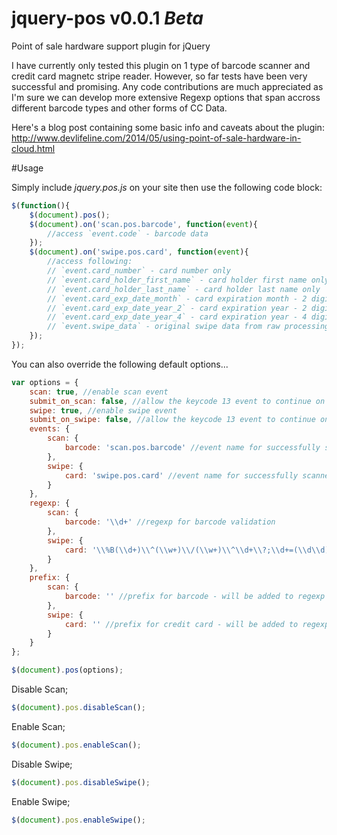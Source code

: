 jquery-pos v0.0.1 _Beta_
========================

Point of sale hardware support plugin for jQuery

I have currently only tested this plugin on 1 type of barcode scanner and credit card magnetc stripe reader. However, so far tests have been very successful and promising.
Any code contributions are much appreciated as I'm sure we can develop more extensive Regexp options that span accross different barcode types and other forms of CC Data.

Here's a blog post containing some basic info and caveats about the plugin: http://www.devlifeline.com/2014/05/using-point-of-sale-hardware-in-cloud.html

#Usage

Simply include _jquery.pos.js_ on your site then use the following code block:
```javascript
$(function(){
	$(document).pos();
	$(document).on('scan.pos.barcode', function(event){
		//access `event.code` - barcode data
	});
	$(document).on('swipe.pos.card', function(event){
		//access following:
		// `event.card_number` - card number only
		// `event.card_holder_first_name` - card holder first name only
		// `event.card_holder_last_name` - card holder last name only
		// `event.card_exp_date_month` - card expiration month - 2 digits
		// `event.card_exp_date_year_2` - card expiration year - 2 digits
		// `event.card_exp_date_year_4` - card expiration year - 4 digits
		// `event.swipe_data` - original swipe data from raw processing or sending to a 3rd party service
	});
});
```

You can also override the following default options...

```javascript
var options = {
    scan: true, //enable scan event
    submit_on_scan: false, //allow the keycode 13 event to continue on scan
    swipe: true, //enable swipe event
    submit_on_swipe: false, //allow the keycode 13 event to continue on swipe
    events: {
        scan: {
            barcode: 'scan.pos.barcode' //event name for successfully scanned barcode
        },
        swipe: {
            card: 'swipe.pos.card' //event name for successfully scanned card
        }
    },
    regexp: {
        scan: {
            barcode: '\\d+' //regexp for barcode validation
        },
        swipe: {
            card: '\\%B(\\d+)\\^(\\w+)\\/(\\w+)\\^\\d+\\?;\\d+=(\\d\\d)(\\d\\d)\\d+\\?' //regexp for credit card validation
        }
    },
    prefix: {
        scan: {
            barcode: '' //prefix for barcode - will be added to regexp
        },
        swipe: {
            card: '' //prefix for credit card - will be added to regexp
        }
    }
};

$(document).pos(options);
```


Disable Scan;
```javascript
$(document).pos.disableScan();
```

Enable Scan;
```javascript
$(document).pos.enableScan();
```

Disable Swipe;
```javascript
$(document).pos.disableSwipe();
```

Enable Swipe;
```javascript
$(document).pos.enableSwipe();
```
